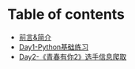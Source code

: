 # Table of contents

* [前言&简介](README.md)
* [Day1-Python基础练习](day1python-ji-chu-lian-xi.md)
* [Day2-《青春有你2》选手信息爬取](day2-qing-chun-you-ni-2-xuan-shou-xin-xi-pa-qu.md)

